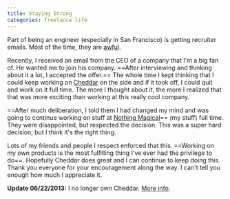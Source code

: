 ```yaml
---
title: Staying Strong
categories: freelance life
---
```


Part of being an engineer (especially in San Francisco) is getting recruiter emails. Most of the time, they are [awful](http://awfulrecruiters.com).

Recently, I received an email from the CEO of a company that I'm a big fan of. He wanted me to join his company. ==After interviewing and thinking about it a lot, I accepted the offer.== The whole time I kept thinking that I could keep working on [Cheddar](http://cheddarapp.com) on the side and if it took off, I could quit and work on it full time. The more I thought about it, the more I realized that that was more exciting than working at this really cool company.

==After much deliberation, I told them I had changed my mind and was going to continue working on stuff at [Nothing Magical](http://nothingmagical.com)== (my stuff) full time. They were disappointed, but respected the decision. This was a super hard decision, but I think it's the right thing.

Lots of my friends and people I respect enforced that this. ==Working on my own products is the most fulfilling thing I've ever had the privilege to do==. Hopefully Cheddar does great and I can continue to keep doing this. Thank you everyone for your encouragement along the way. I can't tell you enough how much I appreciate it.

**Update 06/22/2013:** I no longer own Cheddar. [More info](http://soff.es/parting-ways-with-cheddar).
